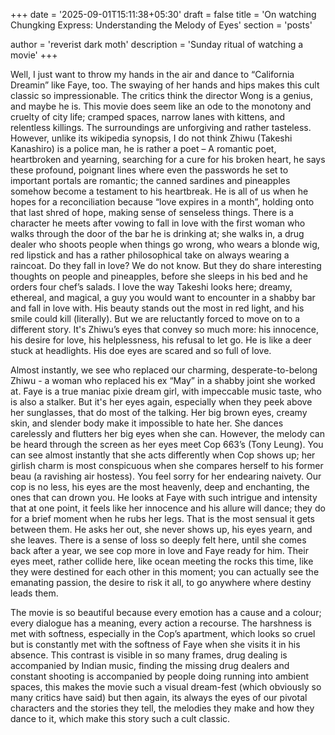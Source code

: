 +++
date = '2025-09-01T15:11:38+05:30'
draft = false
title = 'On watching Chungking Express: Understanding the Melody of Eyes'
section = 'posts'

author = 'reverist dark moth'
description = 'Sunday ritual of watching a movie'
+++

Well, I just want to throw my hands in the air and dance to “California Dreamin” like Faye, too. The swaying of her hands and hips makes this cult classic so impressionable. The critics think the director Wong is a genius, and maybe he is. This movie does seem like an ode to the monotony and cruelty of city life; cramped spaces, narrow lanes with kittens, and relentless killings. The surroundings are unforgiving and rather tasteless. However, unlike its wikipedia synopsis, I do not think Zhiwu (Takeshi Kanashiro) is a police man, he is rather a poet – A romantic poet, heartbroken and yearning, searching for a cure for his broken heart, he says these profound, poignant lines where even the passwords he set to important portals are romantic; the canned sardines and pineapples somehow become a testament to his heartbreak. He is all of us when he hopes for a reconciliation because “love expires in a month”, holding onto that last shred of hope, making sense of senseless things. There is a character he meets after vowing to fall in love with the first woman who walks through the door of the bar he is drinking at; she walks in, a drug dealer who shoots people when things go wrong, who wears a blonde wig, red lipstick and has a rather philosophical take on always wearing a raincoat. Do they fall in love? We do not know. But they do share interesting thoughts on people and pineapples, before she sleeps in his bed and he orders four chef’s salads. I love the way Takeshi looks here; dreamy, ethereal, and magical, a guy you would want to encounter in a shabby bar and fall in love with. His beauty stands out the most in red light, and his smile could kill (literally). But we are reluctantly forced to move on to a different story. It's Zhiwu’s eyes that convey so much more: his innocence, his desire for love, his helplessness, his refusal to let go. He is like a deer stuck at headlights. His doe eyes are scared and so full of love.

Almost instantly, we see who replaced our charming, desperate-to-belong Zhiwu - a woman who replaced his ex “May” in a shabby joint she worked at. Faye is a true maniac pixie dream girl, with impeccable music taste, who is also a stalker. But it's her eyes again, especially when they peek above her sunglasses, that do most of the talking. Her big brown eyes, creamy skin, and slender body make it impossible to hate her. She dances carelessly and flutters her big eyes when she can. However, the melody can be heard through the screen as her eyes meet Cop 663’s (Tony Leung). You can see almost instantly that she acts differently when Cop shows up; her girlish charm is most conspicuous when she compares herself to his former beau (a ravishing air hostess). You feel sorry for her endearing naivety. Our cop is no less, his eyes are the most heavenly, deep and enchanting, the ones that can drown you. He looks at Faye with such intrigue and intensity that at one point, it feels like her innocence and his allure will dance; they do for a brief moment when he rubs her legs. That is the most sensual it gets between them. He asks her out, she never shows up, his eyes yearn, and she leaves. There is a sense of loss so deeply felt here, until she comes back after a year, we see cop more in love and Faye ready for him. Their eyes meet, rather collide here, like ocean meeting the rocks this time, like they were destined for each other in this moment; you can actually see the emanating passion, the desire to risk it all, to go anywhere where destiny leads them. 

The movie is so beautiful because every emotion has a cause and a colour; every dialogue has a meaning, every action a recourse. The harshness is met with softness, especially in the Cop’s apartment, which looks so cruel but is constantly met with the softness of Faye when she visits it in his absence. This contrast is visible in so many frames, drug dealing is accompanied by Indian music, finding the missing drug dealers and constant shooting is accompanied by people doing running into ambient spaces, this makes the movie such a visual dream-fest (which obviously so many critics have said) but then again, its always the eyes of our pivotal characters and the stories they tell, the melodies they make and how they dance to it, which make this story such a cult classic. 
